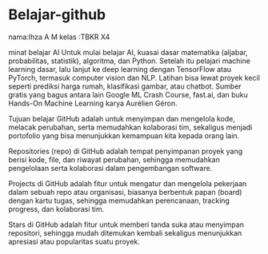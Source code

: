 # Belajar-github
nama:Ihza A M
kelas :TBKR X4 


minat belajar AI Untuk mulai belajar AI, kuasai dasar matematika (aljabar, probabilitas, statistik), algoritma, dan Python. Setelah itu pelajari machine learning dasar, lalu lanjut ke deep learning dengan TensorFlow atau PyTorch, termasuk computer vision dan NLP. Latihan bisa lewat proyek kecil seperti prediksi harga rumah, klasifikasi gambar, atau chatbot. Sumber gratis yang bagus antara lain Google ML Crash Course, fast.ai, dan buku Hands-On Machine Learning karya Aurélien Géron.


Tujuan belajar GitHub adalah untuk menyimpan dan mengelola kode, melacak perubahan, serta memudahkan kolaborasi tim, sekaligus menjadi portofolio yang bisa menunjukkan kemampuan kita kepada orang lain.


Repositories (repo) di GitHub adalah tempat penyimpanan proyek yang berisi kode, file, dan riwayat perubahan, sehingga memudahkan pengelolaan serta kolaborasi dalam pengembangan software.


Projects di GitHub adalah fitur untuk mengatur dan mengelola pekerjaan dalam sebuah repo atau organisasi, biasanya berbentuk papan (board) dengan kartu tugas, sehingga memudahkan perencanaan, tracking progress, dan kolaborasi tim.


Stars di GitHub adalah fitur untuk memberi tanda suka atau menyimpan repositori, sehingga mudah ditemukan kembali sekaligus menunjukkan apresiasi atau popularitas suatu proyek.
